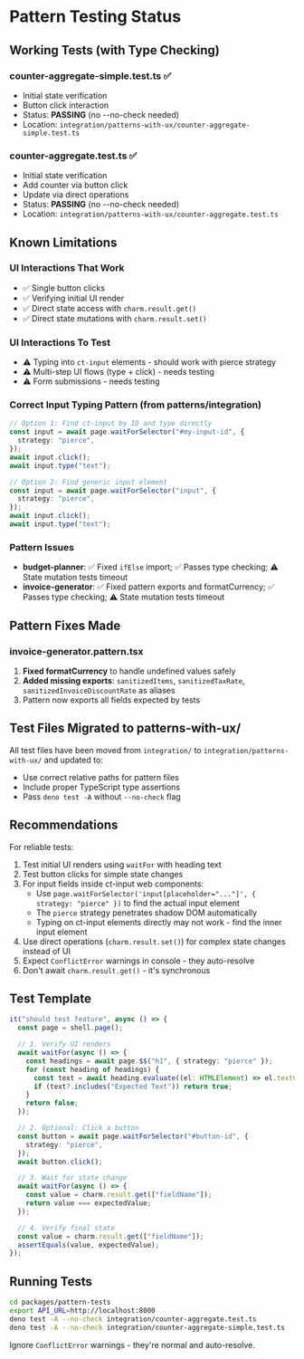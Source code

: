 # Pattern Testing Status

## Working Tests (with Type Checking)

### counter-aggregate-simple.test.ts ✅

- Initial state verification
- Button click interaction
- Status: **PASSING** (no --no-check needed)
- Location: `integration/patterns-with-ux/counter-aggregate-simple.test.ts`

### counter-aggregate.test.ts ✅

- Initial state verification
- Add counter via button click
- Update via direct operations
- Status: **PASSING** (no --no-check needed)
- Location: `integration/patterns-with-ux/counter-aggregate.test.ts`

## Known Limitations

### UI Interactions That Work

- ✅ Single button clicks
- ✅ Verifying initial UI render
- ✅ Direct state access with `charm.result.get()`
- ✅ Direct state mutations with `charm.result.set()`

### UI Interactions To Test

- ⚠️ Typing into `ct-input` elements - should work with pierce strategy
- ⚠️ Multi-step UI flows (type + click) - needs testing
- ⚠️ Form submissions - needs testing

### Correct Input Typing Pattern (from patterns/integration)

```typescript
// Option 1: Find ct-input by ID and type directly
const input = await page.waitForSelector("#my-input-id", {
  strategy: "pierce",
});
await input.click();
await input.type("text");

// Option 2: Find generic input element
const input = await page.waitForSelector("input", {
  strategy: "pierce",
});
await input.click();
await input.type("text");
```

### Pattern Issues

- **budget-planner**: ✅ Fixed `ifElse` import; ✅ Passes type checking; ⚠️
  State mutation tests timeout
- **invoice-generator**: ✅ Fixed pattern exports and formatCurrency; ✅ Passes
  type checking; ⚠️ State mutation tests timeout

## Pattern Fixes Made

### invoice-generator.pattern.tsx

1. **Fixed formatCurrency** to handle undefined values safely
2. **Added missing exports**: `sanitizedItems`, `sanitizedTaxRate`,
   `sanitizedInvoiceDiscountRate` as aliases
3. Pattern now exports all fields expected by tests

## Test Files Migrated to patterns-with-ux/

All test files have been moved from `integration/` to
`integration/patterns-with-ux/` and updated to:

- Use correct relative paths for pattern files
- Include proper TypeScript type assertions
- Pass `deno test -A` without `--no-check` flag

## Recommendations

For reliable tests:

1. Test initial UI renders using `waitFor` with heading text
2. Test button clicks for simple state changes
3. For input fields inside ct-input web components:
   - Use
     `page.waitForSelector('input[placeholder="..."]', { strategy: "pierce" })`
     to find the actual input element
   - The `pierce` strategy penetrates shadow DOM automatically
   - Typing on ct-input elements directly may not work - find the inner input
     element
4. Use direct operations (`charm.result.set()`) for complex state changes
   instead of UI
5. Expect `ConflictError` warnings in console - they auto-resolve
6. Don't await `charm.result.get()` - it's synchronous

## Test Template

```typescript
it("should test feature", async () => {
  const page = shell.page();

  // 1. Verify UI renders
  await waitFor(async () => {
    const headings = await page.$$("h1", { strategy: "pierce" });
    for (const heading of headings) {
      const text = await heading.evaluate((el: HTMLElement) => el.textContent);
      if (text?.includes("Expected Text")) return true;
    }
    return false;
  });

  // 2. Optional: Click a button
  const button = await page.waitForSelector("#button-id", {
    strategy: "pierce",
  });
  await button.click();

  // 3. Wait for state change
  await waitFor(async () => {
    const value = charm.result.get(["fieldName"]);
    return value === expectedValue;
  });

  // 4. Verify final state
  const value = charm.result.get(["fieldName"]);
  assertEquals(value, expectedValue);
});
```

## Running Tests

```bash
cd packages/pattern-tests
export API_URL=http://localhost:8000
deno test -A --no-check integration/counter-aggregate.test.ts
deno test -A --no-check integration/counter-aggregate-simple.test.ts
```

Ignore `ConflictError` warnings - they're normal and auto-resolve.
